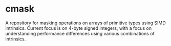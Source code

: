 # cmask

A repository for masking operations on arrays of primitive types using SIMD
intrinsics. Current focus is on 4-byte signed integers, with a focus on
understanding performance differences using various combinations of
intrinsics.
